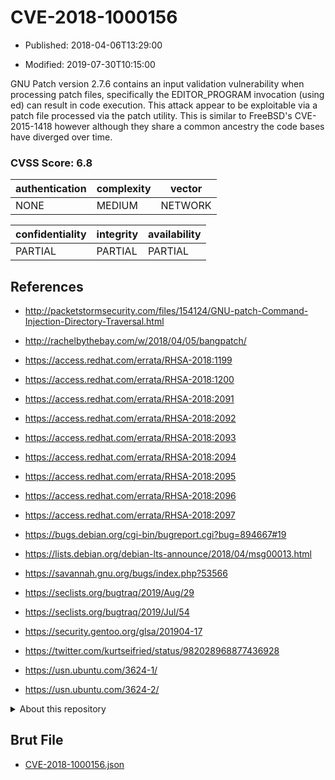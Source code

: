 # CVE-2018-1000156

- Published: 2018-04-06T13:29:00

- Modified: 2019-07-30T10:15:00

GNU Patch version 2.7.6 contains an input validation vulnerability when processing patch files, specifically the EDITOR_PROGRAM invocation (using ed) can result in code execution. This attack appear to be exploitable via a patch file processed via the patch utility. This is similar to FreeBSD's CVE-2015-1418 however although they share a common ancestry the code bases have diverged over time.

### CVSS Score: **6.8**

| authentication | complexity | vector |
| --- | --- | --- |
| NONE | MEDIUM | NETWORK |

| confidentiality | integrity | availability |
| --- | --- | --- |
| PARTIAL | PARTIAL | PARTIAL |

## References

* http://packetstormsecurity.com/files/154124/GNU-patch-Command-Injection-Directory-Traversal.html

* http://rachelbythebay.com/w/2018/04/05/bangpatch/

* https://access.redhat.com/errata/RHSA-2018:1199

* https://access.redhat.com/errata/RHSA-2018:1200

* https://access.redhat.com/errata/RHSA-2018:2091

* https://access.redhat.com/errata/RHSA-2018:2092

* https://access.redhat.com/errata/RHSA-2018:2093

* https://access.redhat.com/errata/RHSA-2018:2094

* https://access.redhat.com/errata/RHSA-2018:2095

* https://access.redhat.com/errata/RHSA-2018:2096

* https://access.redhat.com/errata/RHSA-2018:2097

* https://bugs.debian.org/cgi-bin/bugreport.cgi?bug=894667#19

* https://lists.debian.org/debian-lts-announce/2018/04/msg00013.html

* https://savannah.gnu.org/bugs/index.php?53566

* https://seclists.org/bugtraq/2019/Aug/29

* https://seclists.org/bugtraq/2019/Jul/54

* https://security.gentoo.org/glsa/201904-17

* https://twitter.com/kurtseifried/status/982028968877436928

* https://usn.ubuntu.com/3624-1/

* https://usn.ubuntu.com/3624-2/

<details>
<summary>About this repository</summary> 

  This repository is part of the project [Live Hack CVE](https://github.com/Live-Hack-CVE). Main website can be found [www.live-hack.org](https://www.live-hack.org) 
  
  Made by [Sn0wAlice](https://github.com/Sn0wAlice) for the people that care about security and need to have a feed of the latest CVEs. Hope you enjoy it, don't forget to star the repo and follow me on [Twitter](https://twitter.com/Sn0wAlice) and [Github](https://github.com/Sn0wAlice). And that is my [personnal website](https://www.alice-snow.me/)

  - [Home Page](https://github.com/Live-Hack-CVE)
  - [Framework](https://github.com/Live-Hack-CVE/cve-framework)
  - [CVE database](https://github.com/Live-Hack-CVE/full_database)
  - [Changelog](https://github.com/Live-Hack-CVE/Changelog)
</details>

## Brut File

* [CVE-2018-1000156.json](https://raw.githubusercontent.com/Live-Hack-CVE/full_database/main/cves/2018/CVE-2018-1000156.json)

